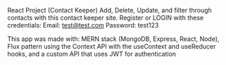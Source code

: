 React Project (Contact Keeper)
Add, Delete, Update, and filter through contacts with this contact keeper site.
Register or LOGIN with these credentials:
Email: test@test.com
Password: test123

This app was made with: MERN stack (MongoDB, Express, React, Node),
Flux pattern using the Context API with the useContext and useReducer hooks,
and a custom API that uses JWT for authentication
